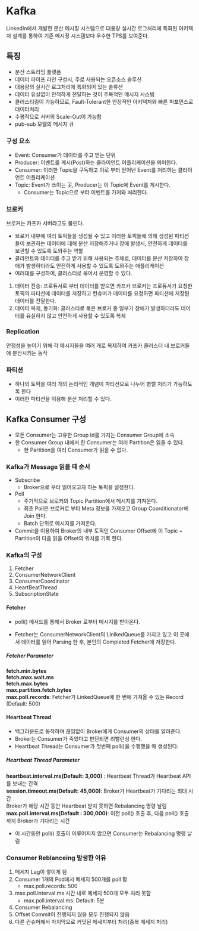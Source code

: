 # Kafka

LinkedIn에서 개발한 분산 메시징 시스템으로 대용량 실시간 로그처리에 특화된 아키텍처 설계를 통하여 기존 메시징 시스템보다 우수한 TPS를 보여준다.

## 특징

- 분산 스트리밍 플랫폼
- 데이터 파이프 라인 구성시, 주로 사용되는 오픈소스 솔루션
- 대용량의 실시간 로그처리에 특화되어 있는 솔류션
- 데이터 유실없이 안적하게 전달하는 것이 주목적인 메시지 시스템
- 클러스티링이 가능하므로, Fault-Tolerant한 안정적인 아키텍처와 빠른 퍼포먼스로 데이터처리
- 수평적으로 서버의 Scale-Out이 가능함
- pub-sub 모델의 메시지 큐

### 구성 요소

- Event: Consumer가 데이터를 주고 받는 단위
- Producer: 이벤트를 게시(Post)하는 클라이언트 어플리케이션을 의미한다.
- Consumer: 이러한 Topic을 구독하고 이로 부터 얻어낸 Event를 처리하는 클라이언트 어플리케이션
- Topic: Event가 쓰이는 곳, Producer는 이 Topic에 Event를 게시한다.
  - Consumer는 Topic으로 부터 이벤트를 가져와 처리한다.

### 브로커

브로커는 카프카 서버라고도 불린다.

- 브로커 내부에 여러 토픽들을 생성될 수 있고 이러한 토픽들에 의해 생성된 파티션들이 보관하는 데이터에 대해 분산 저장해주거나 장애 발생시, 안전하게 데이터를 보관할 수 있도록 도와주는 역할
- 클라언트와 데이터를 주고 받기 위해 사용되는 주체로, 데이터를 분산 저장하여 장애가 발생하더라도 안전하게 사용할 수 있도록 도와주는 애플리케이션
- 여러대를 구성하여, 클러스터로 묶어서 운영할 수 있다.

1. 데이터 전송: 프로듀서로 부터 데이터를 받으면 카프카 브로커는 프로듀서가 요청한 토픽의 파티션에 데이터를 저장하고 컨슈머가 데이터를 요청하면 파티션에 저장된 데이터를 전달한다.
2. 데이터 복제, 동기화: 클러스터로 묶은 브로커 중 일부가 장애가 발생하더라도 데이터를 유실하지 않고 안전하게 사용할 수 있도록 복제

### Replication

안정성을 높이기 위해 각 메시지들을 여러 개로 복제하여 카프카 클러스터 내 브로커들에 분산시키는 동작

### 파티션

- 하나의 토픽을 여러 개의 논리적인 개념이 파티션으로 나누어 병렬 처리가 가능하도록 한다
- 이러한 파티션을 이용해 분산 처리할 수 있다.

## Kafka Consumer 구성
- 모든 Consumer는 고유한 Group Id를 가지는 Consumer Group에 소속
- 한 Consumer Group 내에서 한 Consumer는 여러 Partition은 읽을 수 있다.
  - 한 Partition을 여러 Consumer가 읽을 수 없다.

### Kafka가 Message 읽을 때 순서
- Subscribe
  - Broker으로 부터 읽어오고자 하는 토픽을 설정한다. 
- Poll
  - 주기적으로  브로커의 Topic Partition에서 메시지를 가져온다.
  - 최초 Poll은 브로커로 부터 Meta 정보를 가져오고 Group Coorditionator에 Join 한다.
  - Batch 단위로 메시지를 가져온다.
- Commit을 이용하여 Broker의 내부 토픽인 Consumer Offset에 이 Topic + Partition이 다음 읽을 Offset의 위치를 기록 한다.

### Kafka의 구성
1. Fetcher
2. ConsumerNetworkClient
3. ConsumerCoordinator
4. HeartBeatThread
5. SubscriptionState

#### Fetcher
- poll() 메서드를 통해서 Broker 로부터 메시지를 받아온다.

- Fetcher는 ConsumerNetworkClient의 LinlkedQueue를 가지고 있고 이 곳에서 데이터를 읽어 Parsing 한 후, 본인의 Completed Fetcher에 저장한다.

 

##### Fetcher Parameter
<b>fetch.min.bytes</b><br>
<b>fetch.max.wait.ms</b><br>
<b>fetch.max.bytes</b><br>
<b>max.partition.fetch.bytes</b><br>
<b>max.poll.records</b>: Fetcher가 LinkedQueue에 한 번에 가져올 수 있는 Record (Default: 500)

 

####  Heartbeat Thread
- 백그라운드로 동작하며 끊임없이 Broker에게 Consumer의 상태를 알려준다.
- Broker는 Consumer가 죽었다고 판단되면 리밸런싱 한다.
- Heartbeat Thread는 Consumer가 첫번째 poll()을 수행했을 때 생성된다.

##### Heartbeat Thread Parameter
<b>heartbeat.interval.ms(Default: 3,000)</b> : Heartbeat Thread가 Heartbeat API를 보내는 간격<br>
<b>session.timeout.ms(Default: 45,000)</b>: Broker가 Heartbeat가 기다리는 최대 시간<br>
Broker가 해당 시간 동안 Heartbeat 받지 못하면 Rebalancing 명령 날림<br>
<b>max.poll.interval.ms(Default : 300,000)</b>: 이전 poll() 호출 후, 다음 poll() 호출까지 Broker가 기다리는 시간

- 이 시간동안 poll() 호출이 이루어지지 않으면 Consumer는 Rebalancing 명령 날림


### Consumer Reblanceing 발생한 이유
1. 메세지 Lag이 쌓이게 됨
2. Consumer 1개의 Pod에서 메세지 500개를 poll 함
     - max.poll.records: 500
3. max.poll.interval.ms 시간 내로 메세지 500개 모두 처리 못함 
     - max.poll.interval.ms: Default: 5분
4. Consumer Rebalancing
5. Offset Commit이 진행되지 않음 모두 진행되지 않음
7. 다른 컨슈머에서 마지막으로 커밋된 메세지부터 처리(중복 메세지 처리)
